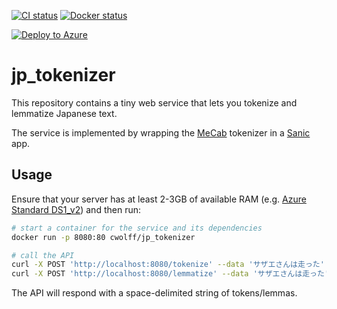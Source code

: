 [![CI status](https://travis-ci.org/CatalystCode/jp_tokenizer.svg?branch=master)](https://travis-ci.org/CatalystCode/jp_tokenizer)
[![Docker status](https://img.shields.io/docker/pulls/cwolff/jp_tokenizer.svg)](https://hub.docker.com/r/cwolff/jp_tokenizer/)

[![Deploy to Azure](https://azuredeploy.net/deploybutton.svg)](https://azuredeploy.net/)

# jp_tokenizer #

This repository contains a tiny web service that lets you tokenize and lemmatize Japanese text.

The service is implemented by wrapping the [MeCab](http://taku910.github.io/mecab/) tokenizer in a [Sanic](https://github.com/channelcat/sanic/) app.

## Usage ##

Ensure that your server has at least 2-3GB of available RAM (e.g. [Azure Standard DS1_v2](https://docs.microsoft.com/en-us/azure/virtual-machines/linux/sizes-general#dsv2-series)) and then run:

```bash
# start a container for the service and its dependencies
docker run -p 8080:80 cwolff/jp_tokenizer

# call the API
curl -X POST 'http://localhost:8080/tokenize' --data 'サザエさんは走った'
curl -X POST 'http://localhost:8080/lemmatize' --data 'サザエさんは走った'
```

The API will respond with a space-delimited string of tokens/lemmas.
